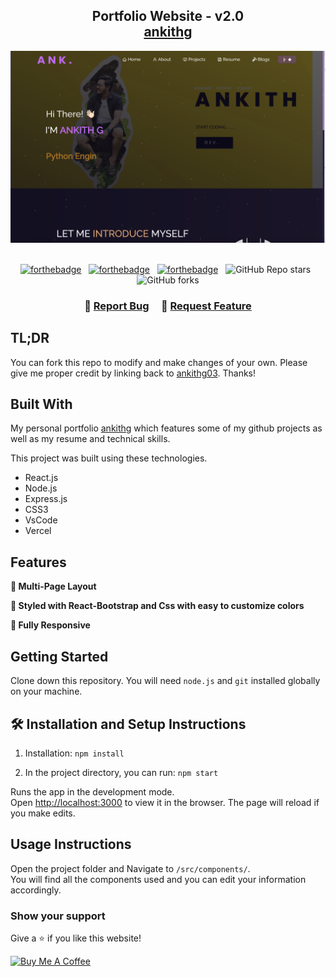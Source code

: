 <h2 align="center">
  Portfolio Website - v2.0<br/>
  <a href="https://ankith.herokuapp.com/" target="_blank">ankithg</a>
</h2>
<div align="center">
  <img alt="Demo" src="./Images/readme-bg.png" />
</div>

<br/>

<center>

[![forthebadge](https://forthebadge.com/images/badges/built-with-love.svg)](https://forthebadge.com) &nbsp;
[![forthebadge](https://forthebadge.com/images/badges/made-with-javascript.svg)](https://forthebadge.com) &nbsp;
[![forthebadge](https://forthebadge.com/images/badges/open-source.svg)](https://forthebadge.com) &nbsp;
![GitHub Repo stars](https://img.shields.io/github/stars/ankithg03/Portfolio?color=red&logo=github&style=for-the-badge) &nbsp;
![GitHub forks](https://img.shields.io/github/forks/ankithg03/Portfolio?color=red&logo=github&style=for-the-badge)

</center>

<h3 align="center">
    🔹
    <a href="https://github.com/ankithg03/Portfolio/issues">Report Bug</a> &nbsp; &nbsp;
    🔹
    <a href="https://github.com/ankithg03/Portfolio/issues">Request Feature</a>
</h3>

## TL;DR

You can fork this repo to modify and make changes of your own. Please give me proper credit by linking back to [ankithg03](https://github.com/ankithg03/Portfolio). Thanks!

## Built With

My personal portfolio <a href="http://ankith.herokuapp.com/" target="_blank">ankithg</a> which features some of my github projects as well as my resume and technical skills.<br/>

This project was built using these technologies.

- React.js
- Node.js
- Express.js
- CSS3
- VsCode
- Vercel

## Features

**📖 Multi-Page Layout**

**🎨 Styled with React-Bootstrap and Css with easy to customize colors**

**📱 Fully Responsive**

## Getting Started

Clone down this repository. You will need `node.js` and `git` installed globally on your machine.

## 🛠 Installation and Setup Instructions

1. Installation: `npm install`

2. In the project directory, you can run: `npm start`

Runs the app in the development mode.\
Open [http://localhost:3000](http://localhost:3000) to view it in the browser.
The page will reload if you make edits.

## Usage Instructions

Open the project folder and Navigate to `/src/components/`. <br/>
You will find all the components used and you can edit your information accordingly.

### Show your support

Give a ⭐ if you like this website!

<a href="https://www.buymeacoffee.com/soumyajit4419" target="_blank"><img src="https://cdn.buymeacoffee.com/buttons/v2/default-violet.png" alt="Buy Me A Coffee" height= "60px" width= "217px" ></a>
